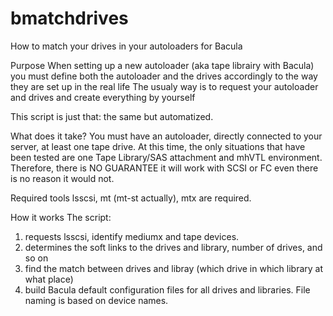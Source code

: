 # bmatchdrives
How to match your drives in your autoloaders for Bacula 

Purpose
When setting up a new autoloader (aka tape librairy with Bacula) you must define both the autoloader and the drives accordingly to the way they are set up in the real life
The usualy way is to request your autoloader and drives and create everything by yourself

This script is just that: the same but automatized.

What does it take?
You must have an autoloader, directly connected to your server, at least one tape drive. At this time, the only situations that have been tested are one Tape Library/SAS attachment and mhVTL environment. Therefore, there is NO GUARANTEE it will work with SCSI or FC even there is no reason it would not.

Required tools
lsscsi, mt (mt-st actually), mtx are required.

How it works
The script:
1) requests lsscsi, identify mediumx and tape devices.
2) determines the soft links to the drives and library, number of drives, and so on
3) find the match between drives and libray (which drive in which library at what place)
4) build Bacula default configuration files for all drives and libraries. File naming is based on device names.
